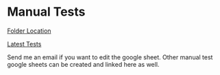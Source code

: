 # Manual Tests

[Folder Location](https://github.com/petekeller2/epilogue-starter-kit/blob/master/test/manualTests)

[Latest Tests](https://docs.google.com/spreadsheets/d/13WHyaJJ_8urkEpF8kHEFD_z9pwFwmPLerlErAWME4pU/edit?usp=sharing)

Send me an email if you want to edit the google sheet. Other
manual test google sheets can be created and linked here as well.
